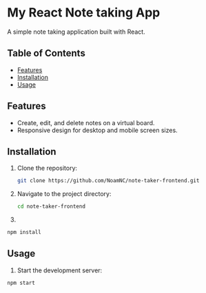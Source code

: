 # My React Note taking App

A simple note taking application built with React.

## Table of Contents

- [Features](#features)
- [Installation](#installation)
- [Usage](#usage)

## Features

- Create, edit, and delete notes on a virtual board.
- Responsive design for desktop and mobile screen sizes.

## Installation

1. Clone the repository:

   ```bash
   git clone https://github.com/NoamNC/note-taker-frontend.git

   ```

2. Navigate to the project directory:

   ```bash
   cd note-taker-frontend
   ```

3.

```bash
npm install
```

## Usage

1.  Start the development server:

```bash
npm start
```
